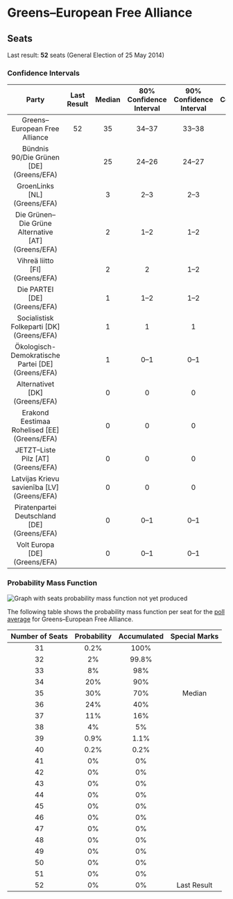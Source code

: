 # Greens–European Free Alliance

## Seats

Last result: **52** seats (General Election of 25 May 2014)

### Confidence Intervals

| Party | Last Result | Median | 80% Confidence Interval | 90% Confidence Interval | 95% Confidence Interval | 99% Confidence Interval |
|:-----:|:-----------:|:------:|:-----------------------:|:-----------------------:|:-----------------------:|:-----------------------:|
| Greens–European Free Alliance | 52 | 35 | 34–37 | 33–38 | 33–38 | 32–39 |
| Bündnis 90/Die Grünen [DE] (Greens/EFA) | | 25 | 24–26 | 24–27 | 24–28 | 23–28 |
| GroenLinks [NL] (Greens/EFA) | | 3 | 2–3 | 2–3 | 2–3 | 2–3 |
| Die Grünen–Die Grüne Alternative [AT] (Greens/EFA) | | 2 | 1–2 | 1–2 | 1–2 | 1–2 |
| Vihreä liitto [FI] (Greens/EFA) | | 2 | 2 | 1–2 | 1–2 | 1–2 |
| Die PARTEI [DE] (Greens/EFA) | | 1 | 1–2 | 1–2 | 1–2 | 1–3 |
| Socialistisk Folkeparti [DK] (Greens/EFA) | | 1 | 1 | 1 | 1 | 1–2 |
| Ökologisch-Demokratische Partei [DE] (Greens/EFA) | | 1 | 0–1 | 0–1 | 0–1 | 0–1 |
| Alternativet [DK] (Greens/EFA) | | 0 | 0 | 0 | 0–1 | 0–1 |
| Erakond Eestimaa Rohelised [EE] (Greens/EFA) | | 0 | 0 | 0 | 0 | 0 |
| JETZT–Liste Pilz [AT] (Greens/EFA) | | 0 | 0 | 0 | 0 | 0 |
| Latvijas Krievu savienība [LV] (Greens/EFA) | | 0 | 0 | 0 | 0 | 0–1 |
| Piratenpartei Deutschland [DE] (Greens/EFA) | | 0 | 0–1 | 0–1 | 0–1 | 0–1 |
| Volt Europa [DE] (Greens/EFA) | | 0 | 0–1 | 0–1 | 0–1 | 0–1 |

### Probability Mass Function

![Graph with seats probability mass function not yet produced](average-2019-07-31-seats-pmf-greens–europeanfreealliance.png "Seats Probability Mass Function")

The following table shows the probability mass function per seat for the [poll average](average-2019-07-31.html) for Greens–European Free Alliance.

| Number of Seats | Probability | Accumulated | Special Marks |
|:---------------:|:-----------:|:-----------:|:-------------:|
| 31 | 0.2% | 100% |  |
| 32 | 2% | 99.8% |  |
| 33 | 8% | 98% |  |
| 34 | 20% | 90% |  |
| 35 | 30% | 70% | Median |
| 36 | 24% | 40% |  |
| 37 | 11% | 16% |  |
| 38 | 4% | 5% |  |
| 39 | 0.9% | 1.1% |  |
| 40 | 0.2% | 0.2% |  |
| 41 | 0% | 0% |  |
| 42 | 0% | 0% |  |
| 43 | 0% | 0% |  |
| 44 | 0% | 0% |  |
| 45 | 0% | 0% |  |
| 46 | 0% | 0% |  |
| 47 | 0% | 0% |  |
| 48 | 0% | 0% |  |
| 49 | 0% | 0% |  |
| 50 | 0% | 0% |  |
| 51 | 0% | 0% |  |
| 52 | 0% | 0% | Last Result |


